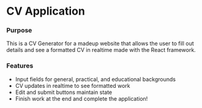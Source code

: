 # CV Application

### Purpose

This is a CV Generator for a madeup website that allows the user to fill out details and see a formatted CV in realtime made with the React framework.

### Features

- Input fields for general, practical, and educational backgrounds
- CV updates in realtime to see formatted work
- Edit and submit buttons maintain state
- Finish work at the end and complete the application!
